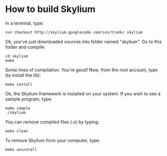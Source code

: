# How to build Skylium #

In a terminal, type:
```
svn checkout http://skylium.googlecode.com/svn/trunk/ skylium
```

Ok, you've just downloaded sources into folder named "skylium". Go to this folder and compile:
```
cd skylium
make
```

Some lines of compilation. You're good! Now, from the root account, type (to install the lib):
```
make install
```

Ok, the Skylium framework is installed on your system.
If you wish to see a sample program, type:
```
make sample
./skylium
```

You can remove compiled files (.o) by typing:
```
make clean
```


To remove Skylium form your computer, type:
```
make uninstall
```